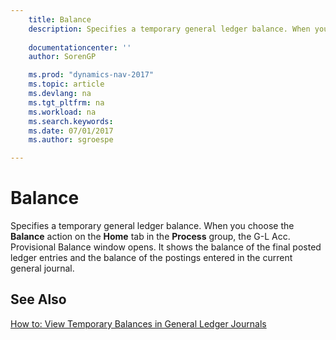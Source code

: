 ```yaml
---
    title: Balance 
    description: Specifies a temporary general ledger balance. When you choose the **Balance** action on the **Home** tab in the **Process** group, the G-L Acc. Provisional Balance window opens. It shows the balance of the final posted ledger entries and the balance of the postings entered in the current general journal.
    
    documentationcenter: ''
    author: SorenGP

    ms.prod: "dynamics-nav-2017"
    ms.topic: article
    ms.devlang: na
    ms.tgt_pltfrm: na
    ms.workload: na
    ms.search.keywords:
    ms.date: 07/01/2017
    ms.author: sgroespe

---
```

# Balance
Specifies a temporary general ledger balance. When you choose the **Balance** action on the **Home** tab in the **Process** group, the G-L Acc. Provisional Balance window opens. It shows the balance of the final posted ledger entries and the balance of the postings entered in the current general journal.  
  
## See Also  
 [How to: View Temporary Balances in General Ledger Journals](how-to-view-temporary-balances-in-general-ledger-journals.md)